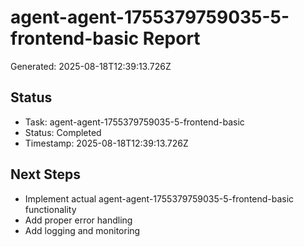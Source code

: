 # agent-agent-1755379759035-5-frontend-basic Report

Generated: 2025-08-18T12:39:13.726Z

## Status
- Task: agent-agent-1755379759035-5-frontend-basic
- Status: Completed
- Timestamp: 2025-08-18T12:39:13.726Z

## Next Steps
- Implement actual agent-agent-1755379759035-5-frontend-basic functionality
- Add proper error handling
- Add logging and monitoring
